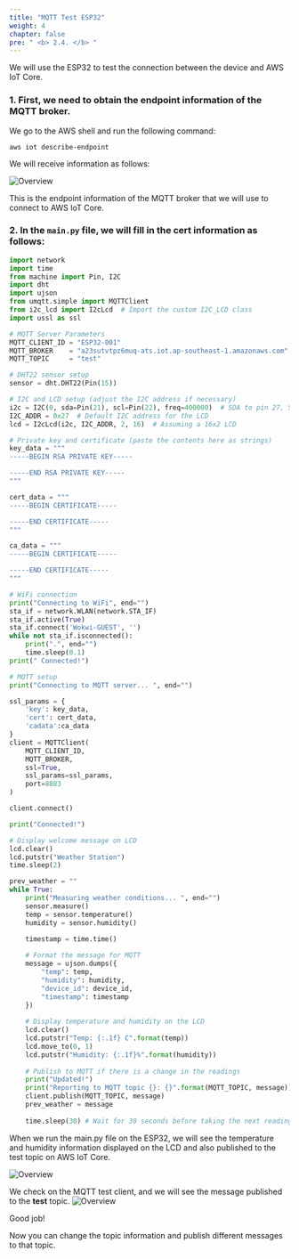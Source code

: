 ```yaml
---
title: "MQTT Test ESP32"
weight: 4
chapter: false
pre: " <b> 2.4. </b> "
---
```


We will use the ESP32 to test the connection between the device and AWS IoT Core.

### 1. First, we need to obtain the endpoint information of the MQTT broker.

We go to the AWS shell and run the following command:

    aws iot describe-endpoint

We will receive information as follows:

![Overview](/fcj-ss2-workshop-003/images/28.png)

This is the endpoint information of the MQTT broker that we will use to connect to AWS IoT Core.

### 2. In the `main.py` file, we will fill in the cert information as follows:

```python
import network
import time
from machine import Pin, I2C
import dht
import ujson
from umqtt.simple import MQTTClient
from i2c_lcd import I2cLcd  # Import the custom I2C_LCD class
import ussl as ssl

# MQTT Server Parameters
MQTT_CLIENT_ID = "ESP32-001"
MQTT_BROKER    = "a23sutvtpz6muq-ats.iot.ap-southeast-1.amazonaws.com"
MQTT_TOPIC     = "test"

# DHT22 sensor setup
sensor = dht.DHT22(Pin(15))

# I2C and LCD setup (adjust the I2C address if necessary)
i2c = I2C(0, sda=Pin(21), scl=Pin(22), freq=400000)  # SDA to pin 27, SCL to pin 26
I2C_ADDR = 0x27  # Default I2C address for the LCD
lcd = I2cLcd(i2c, I2C_ADDR, 2, 16)  # Assuming a 16x2 LCD

# Private key and certificate (paste the contents here as strings)
key_data = """
-----BEGIN RSA PRIVATE KEY-----

-----END RSA PRIVATE KEY-----
"""

cert_data = """
-----BEGIN CERTIFICATE-----

-----END CERTIFICATE-----
"""

ca_data = """
-----BEGIN CERTIFICATE-----

-----END CERTIFICATE-----
"""

# WiFi connection
print("Connecting to WiFi", end="")
sta_if = network.WLAN(network.STA_IF)
sta_if.active(True)
sta_if.connect('Wokwi-GUEST', '')
while not sta_if.isconnected():
    print(".", end="")
    time.sleep(0.1)
print(" Connected!")

# MQTT setup
print("Connecting to MQTT server... ", end="")

ssl_params = {
    'key': key_data,
    'cert': cert_data,
    'cadata':ca_data
}
client = MQTTClient(
    MQTT_CLIENT_ID, 
    MQTT_BROKER, 
    ssl=True,
    ssl_params=ssl_params,
    port=8883
)

client.connect()

print("Connected!")

# Display welcome message on LCD
lcd.clear()
lcd.putstr("Weather Station")
time.sleep(2)

prev_weather = ""
while True:
    print("Measuring weather conditions... ", end="")
    sensor.measure() 
    temp = sensor.temperature()
    humidity = sensor.humidity()

    timestamp = time.time()
    
    # Format the message for MQTT
    message = ujson.dumps({
        "temp": temp,
        "humidity": humidity,
        "device_id": device_id,
        "timestamp": timestamp
    })
    
    # Display temperature and humidity on the LCD
    lcd.clear()
    lcd.putstr("Temp: {:.1f} C".format(temp))
    lcd.move_to(0, 1)
    lcd.putstr("Humidity: {:.1f}%".format(humidity))
    
    # Publish to MQTT if there is a change in the readings
    print("Updated!")
    print("Reporting to MQTT topic {}: {}".format(MQTT_TOPIC, message))
    client.publish(MQTT_TOPIC, message)
    prev_weather = message
        
    time.sleep(30) # Wait for 30 seconds before taking the next reading
```

When we run the main.py file on the ESP32, we will see the temperature and humidity information displayed on the LCD and also published to the test topic on AWS IoT Core.

![Overview](/fcj-ss2-workshop-003/images/29.png)

We check on the MQTT test client, and we will see the message published to the **test** topic.
![Overview](/fcj-ss2-workshop-003/images/30.png)

Good job!

Now you can change the topic information and publish different messages to that topic.